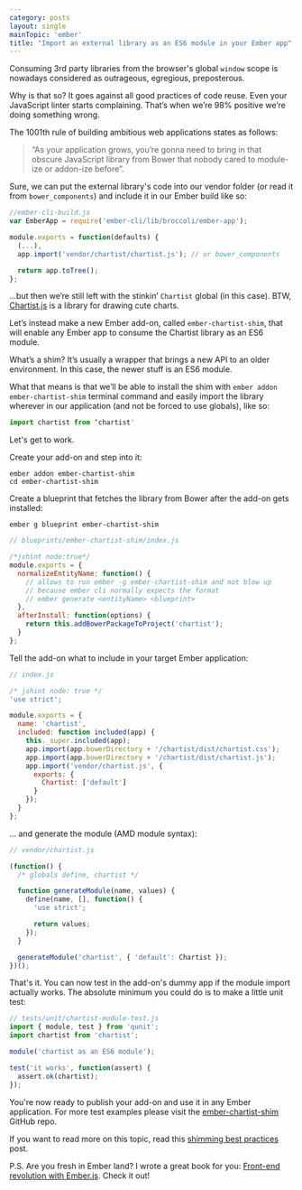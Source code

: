 ```yaml
---
category: posts
layout: single
mainTopic: 'ember'
title: "Import an external library as an ES6 module in your Ember app"  
---
```


Consuming 3rd party libraries from the browser's global `window` scope is nowadays considered as outrageous, egregious, preposterous.

Why is that so? It goes against all good practices of code reuse. Even your JavaScript linter starts complaining. That’s when we’re 98% positive we’re doing something wrong.

The 1001th rule of building ambitious web applications states as follows:

> “As your application grows, you’re gonna need to bring in that obscure JavaScript library from Bower that nobody cared to module-ize or addon-ize before”.

Sure, we can put the external library's code into our vendor folder (or read it from `bower_components`) and include it in our Ember build like so:

```javascript
//ember-cli-build.js
var EmberApp = require('ember-cli/lib/broccoli/ember-app');

module.exports = function(defaults) {
  (...),
  app.import('vendor/chartist/chartist.js'); // or bower_components

  return app.toTree();
};
```

...but then we’re still left with the stinkin’ `Chartist` global (in this case). BTW, [Chartist.js](https://gionkunz.github.io/chartist-js/) is a library for drawing cute charts.

Let’s instead make a new Ember add-on, called `ember-chartist-shim`, that will enable any Ember app to consume the Chartist library as an ES6 module.

What’s a shim? It’s usually a wrapper that brings a new API to an older environment. In this case, the newer stuff is an ES6 module.

What that means is that we’ll be able to install the shim with `ember addon ember-chartist-shim` terminal command and easily import the library wherever in our application (and not be forced to use globals), like so:

```javascript
import chartist from ‘chartist'
```


Let's get to work.

Create your add-on and step into it:

```
ember addon ember-chartist-shim
cd ember-chartist-shim
```

Create a blueprint that fetches the library from Bower after the add-on gets installed:

```
ember g blueprint ember-chartist-shim
```

```javascript
// blueprints/ember-chartist-shim/index.js

/*jshint node:true*/
module.exports = {
  normalizeEntityName: function() {
    // allows to run ember -g ember-chartist-shim and not blow up
    // because ember cli normally expects the format
    // ember generate <entityName> <blueprint>
  },
  afterInstall: function(options) {
    return this.addBowerPackageToProject('chartist');
  }
};
```

Tell the add-on what to include in your target Ember application:

```javascript
// index.js

/* jshint node: true */
'use strict';

module.exports = {
  name: 'chartist',
  included: function included(app) {
    this._super.included(app);
    app.import(app.bowerDirectory + '/chartist/dist/chartist.css');
    app.import(app.bowerDirectory + '/chartist/dist/chartist.js');
    app.import('vendor/chartist.js', {
      exports: {
        Chartist: ['default']
      }
    });
  }
};
```

... and generate the module (AMD module syntax):

```javascript
// vendor/chartist.js

(function() {
  /* globals define, chartist */

  function generateModule(name, values) {
    define(name, [], function() {
      'use strict';

      return values;
    });
  }

  generateModule('chartist', { 'default': Chartist });
})();
```

That's it. You can now test in the add-on's dummy app if the module import actually works. The absolute minimum you could do is to make a little unit test:

```javascript
// tests/unit/chartist-module-test.js
import { module, test } from 'qunit';
import chartist from 'chartist';

module('chartist as an ES6 module');

test('it works', function(assert) {
  assert.ok(chartist);
});
```

You're now ready to publish your add-on and use it in any Ember application. For more test examples please visit the [ember-chartist-shim](https://github.com/matixmatix/ember-chartist-shim) GitHub repo.

If you want to read more on this topic, read this [shimming best practices](http://discuss.emberjs.com/t/best-practices-shimming-libraries-which-use-global-variables/7922) post.



P.S. Are you fresh in Ember land? I wrote a great book for you: [Front-end revolution with Ember.js](http://emberjs-book.com/). Check it out!
